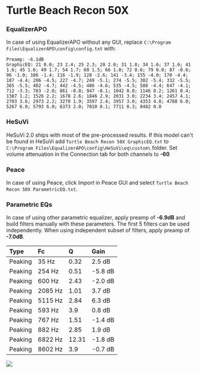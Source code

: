 # Turtle Beach Recon 50X

### EqualizerAPO
In case of using EqualizerAPO without any GUI, replace `C:\Program Files\EqualizerAPO\config\config.txt`
with:
```
Preamp: -6.1dB
GraphicEQ: 21 0.0; 23 2.4; 25 2.3; 28 2.0; 31 1.8; 34 1.6; 37 1.6; 41 1.6; 45 1.6; 49 1.7; 54 1.7; 60 1.5; 66 1.0; 72 0.6; 79 0.0; 87 -0.6; 96 -1.0; 106 -1.4; 116 -1.9; 128 -2.6; 141 -3.4; 155 -4.0; 170 -4.4; 187 -4.4; 206 -4.5; 227 -4.7; 249 -5.1; 274 -5.5; 302 -5.4; 332 -5.5; 365 -5.5; 402 -4.7; 442 -4.5; 486 -4.6; 535 -4.5; 588 -4.4; 647 -4.1; 712 -3.3; 783 -2.0; 861 -0.8; 947 -0.1; 1042 0.0; 1146 0.2; 1261 0.4; 1387 1.2; 1526 2.2; 1678 2.6; 1846 2.9; 2031 3.0; 2234 3.4; 2457 4.1; 2703 3.6; 2973 2.2; 3270 1.9; 3597 2.4; 3957 3.0; 4353 4.8; 4788 6.0; 5267 6.0; 5793 6.0; 6373 2.0; 7010 0.1; 7711 0.3; 8482 0.0
```

### HeSuVi
HeSuVi 2.0 ships with most of the pre-processed results. If this model can't be found in HeSuVi add
`Turtle Beach Recon 50X GraphicEQ.txt` to `C:\Program Files\EqualizerAPO\config\HeSuVi\eq\custom\` folder.
Set volume attenuation in the Connection tab for both channels to **-60**

### Peace
In case of using Peace, click *Import* in Peace GUI and select `Turtle Beach Recon 50X ParametricEQ.txt`.

### Parametric EQs
In case of using other parametric equalizer, apply preamp of **-6.9dB** and build filters manually
with these parameters. The first 5 filters can be used independently.
When using independent subset of filters, apply preamp of **-7.0dB**.

| Type    | Fc      |     Q | Gain    |
|:--------|:--------|:------|:--------|
| Peaking | 35 Hz   |  0.32 | 2.5 dB  |
| Peaking | 254 Hz  |  0.51 | -5.8 dB |
| Peaking | 600 Hz  |  2.43 | -2.0 dB |
| Peaking | 2085 Hz |  1.01 | 3.7 dB  |
| Peaking | 5115 Hz |  2.84 | 6.3 dB  |
| Peaking | 593 Hz  |  3.9  | 0.8 dB  |
| Peaking | 767 Hz  |  1.51 | -1.4 dB |
| Peaking | 882 Hz  |  2.85 | 1.9 dB  |
| Peaking | 6822 Hz | 12.31 | -1.8 dB |
| Peaking | 8602 Hz |  3.9  | -0.7 dB |

![](https://raw.githubusercontent.com/jaakkopasanen/AutoEq/master/results/rtings/rtings/Turtle%20Beach%20Recon%2050X/Turtle%20Beach%20Recon%2050X.png)